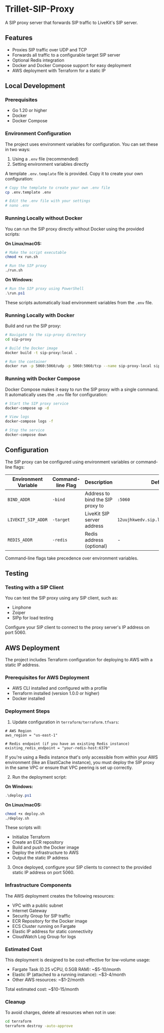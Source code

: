 # Trillet-SIP-Proxy

A SIP proxy server that forwards SIP traffic to LiveKit's SIP server.

## Features

- Proxies SIP traffic over UDP and TCP
- Forwards all traffic to a configurable target SIP server
- Optional Redis integration
- Docker and Docker Compose support for easy deployment
- AWS deployment with Terraform for a static IP

## Local Development

### Prerequisites

- Go 1.20 or higher
- Docker
- Docker Compose

### Environment Configuration

The project uses environment variables for configuration. You can set these in two ways:

1. Using a `.env` file (recommended)
2. Setting environment variables directly

A template `.env.template` file is provided. Copy it to create your own configuration:

```bash
# Copy the template to create your own .env file
cp .env.template .env

# Edit the .env file with your settings
# nano .env
```

### Running Locally without Docker

You can run the SIP proxy directly without Docker using the provided scripts:

**On Linux/macOS:**
```bash
# Make the script executable
chmod +x run.sh

# Run the SIP proxy
./run.sh
```

**On Windows:**
```powershell
# Run the SIP proxy using PowerShell
.\run.ps1
```

These scripts automatically load environment variables from the `.env` file.

### Running Locally with Docker

Build and run the SIP proxy:

```bash
# Navigate to the sip-proxy directory
cd sip-proxy

# Build the Docker image
docker build -t sip-proxy:local .

# Run the container
docker run -p 5060:5060/udp -p 5060:5060/tcp --name sip-proxy-local sip-proxy:local
```

### Running with Docker Compose

Docker Compose makes it easy to run the SIP proxy with a single command. It automatically uses the `.env` file for configuration:

```bash
# Start the SIP proxy service
docker-compose up -d

# View logs
docker-compose logs -f

# Stop the service
docker-compose down
```

## Configuration

The SIP proxy can be configured using environment variables or command-line flags:

| Environment Variable | Command-line Flag | Description | Default |
|----------------------|-------------------|-------------|---------|
| `BIND_ADDR` | `-bind` | Address to bind the SIP proxy to | `:5060` |
| `LIVEKIT_SIP_ADDR` | `-target` | LiveKit SIP server address | `12uujhkwedv.sip.livekit.cloud:5060` |
| `REDIS_ADDR` | `-redis` | Redis address (optional) | - |

Command-line flags take precedence over environment variables.

## Testing

### Testing with a SIP Client

You can test the SIP proxy using any SIP client, such as:
- Linphone
- Zoiper
- SIPp for load testing

Configure your SIP client to connect to the proxy server's IP address on port 5060.

## AWS Deployment

The project includes Terraform configuration for deploying to AWS with a static IP address.

### Prerequisites for AWS Deployment

- AWS CLI installed and configured with a profile
- Terraform installed (version 1.0.0 or higher)
- Docker installed

### Deployment Steps

1. Update configuration in `terraform/terraform.tfvars`:

```hcl
# AWS Region
aws_region = "us-east-1"

# Redis endpoint (if you have an existing Redis instance)
existing_redis_endpoint = "your-redis-host:6379"
```

If you're using a Redis instance that's only accessible from within your AWS environment (like an ElastiCache instance), you must deploy the SIP proxy in the same VPC or ensure that VPC peering is set up correctly.

2. Run the deployment script:

**On Windows:**
```powershell
.\deploy.ps1
```

**On Linux/macOS:**
```bash
chmod +x deploy.sh
./deploy.sh
```

These scripts will:
- Initialize Terraform
- Create an ECR repository
- Build and push the Docker image
- Deploy the infrastructure to AWS
- Output the static IP address

3. Once deployed, configure your SIP clients to connect to the provided static IP address on port 5060.

### Infrastructure Components

The AWS deployment creates the following resources:
- VPC with a public subnet
- Internet Gateway
- Security Group for SIP traffic
- ECR Repository for the Docker image
- ECS Cluster running on Fargate
- Elastic IP address for static connectivity
- CloudWatch Log Group for logs

### Estimated Cost

This deployment is designed to be cost-effective for low-volume usage:
- Fargate Task (0.25 vCPU, 0.5GB RAM): ~$5-10/month
- Elastic IP (attached to a running instance): ~$3-4/month
- Other AWS resources: ~$1-2/month

Total estimated cost: ~$10-15/month

### Cleanup

To avoid charges, delete all resources when not in use:

```bash
cd terraform
terraform destroy -auto-approve
```